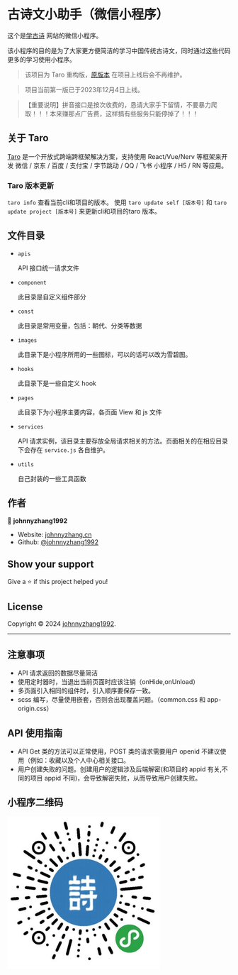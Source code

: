 # 古诗文小助手（微信小程序）

这个是[学古诗](https://xuegushi.com) 网站的微信小程序。

该小程序的目的是为了大家更方便简洁的学习中国传统古诗文，同时通过这些代码更多的学习使用小程序。

> 该项目为 Taro 重构版，[原版本](https://github.com/johnnyzhang1992/gushi_lite) 在项目上线后会不再维护。

> 项目当前第一版已于2023年12月4日上线。

> 【重要说明】拼音接口是按次收费的，恳请大家手下留情，不要暴力爬取！！！本来赚那点广告费，这样搞有些服务只能停掉了！！！

## 关于 Taro

[Taro](https://taro-docs.jd.com/) 是一个开放式跨端跨框架解决方案，支持使用 React/Vue/Nerv 等框架来开发 微信 / 京东 / 百度 / 支付宝 / 字节跳动 / QQ / 飞书 小程序 / H5 / RN 等应用。

### Taro 版本更新

`taro info` 查看当前cli和项目的版本。 使用 `taro update self [版本号]` 和 `taro update project [版本号]` 来更新cli和项目的taro 版本。

## 文件目录

- `apis`

  API 接口统一请求文件

- `component`

  此目录是自定义组件部分

- `const`

  此目录是常用变量，包括：朝代、分类等数据

- `images`

  此目录下是小程序所用的一些图标，可以的话可以改为雪碧图。

- `hooks`

  此目录下是一些自定义 hook

- `pages`

  此目录下为小程序主要内容，各页面 View 和 js 文件

- `services`

  API 请求实例，该目录主要存放全局请求相关的方法。页面相关的在相应目录下会存在 `service.js` 各自维护。

- `utils`

  自己封装的一些工具函数

## 作者

👤 **johnnyzhang1992**

- Website: [johnnyzhang.cn](https://xuegushi.com)
- Github: [@johnnyzhang1992](https://github.com/johnnyzhang1992)

## Show your support

Give a ⭐️ if this project helped you!

## License

Copyright © 2024 [johnnyzhang1992](https://github.com/johnnyzhang1992).

---

## 注意事项

- API 请求返回的数据尽量简洁
- 使用定时器时，当退出当前页面时应该注销（onHide,onUnload）
- 多页面引入相同的组件时，引入顺序要保存一致。
- scss 编写，尽量使用嵌套，否则会出现覆盖问题。（common.css 和 app-origin.css）

## API 使用指南

- API Get 类的方法可以正常使用，POST 类的请求需要用户 openid 不建议使用（例如：收藏以及个人中心相关接口。
- 用户创建失败的问题。创建用户的逻辑涉及后端解密(和项目的 appid 有关,不同的项目 appid 不同)，会导致解密失败，从而导致用户创建失败。

## 小程序二维码

![古诗文小助手](./src/images/xcx.jpg)
